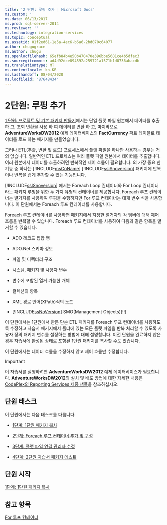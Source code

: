 ```yaml
---
title: '2 단원: 루핑 추가 | Microsoft Docs'
ms.custom: ''
ms.date: 06/13/2017
ms.prod: sql-server-2014
ms.reviewer: ''
ms.technology: integration-services
ms.topic: conceptual
ms.assetid: 01f2ed61-1e5a-4ec6-b6a6-2bd070c64077
author: chugugrace
ms.author: chugu
ms.openlocfilehash: 65efb84b4e50b470470e396bbe5681ce4b5dfac3
ms.sourcegitcommit: ad4d92dce894592a259721a1571b1d8736abacdb
ms.translationtype: MT
ms.contentlocale: ko-KR
ms.lasthandoff: 08/04/2020
ms.locfileid: "87648434"
---
```

# <a name="lesson-2-adding-looping"></a>2단원: 루핑 추가
  [1 단원: 프로젝트 및 기본 패키지 만들기](lesson-1-create-a-project-and-basic-package-with-ssis.md)에서는 단일 플랫 파일 원본에서 데이터를 추출 하 고, 조회 변환을 사용 하 여 데이터를 변환 하 고, 마지막으로 **AdventureWorksDW2012** 예제 데이터베이스의 **FactCurrency** 팩트 테이블로 데이터를 로드 하는 패키지를 만들었습니다.  
  
 그러나 ETL(추출, 변환 및 로드) 프로세스에서 플랫 파일을 하나만 사용하는 경우는 거의 없습니다. 일반적인 ETL 프로세스는 여러 플랫 파일 원본에서 데이터를 추출합니다. 여러 원본에서 데이터를 추출하려면 반복적인 제어 흐름이 필요합니다. 의 가장 중요 한 기능 중 하나는 [!INCLUDE[msCoName](../includes/msconame-md.md)] [!INCLUDE[ssISnoversion](../includes/ssisnoversion-md.md)] 패키지에 반복 이나 반복을 쉽게 추가할 수 있는 기능입니다.  
  
 [!INCLUDE[ssISnoversion](../includes/ssisnoversion-md.md)] 에서는 Foreach Loop 컨테이너와 For Loop 컨테이너라는 패키지 루핑을 위한 두 가지 유형의 컨테이너를 제공합니다. Foreach 루프 컨테이너는 열거자를 사용하여 루핑을 수행하지만 For 루프 컨테이너는 대개 변수 식을 사용합니다. 이 단원에서는 Foreach 루프 컨테이너를 사용합니다.  
  
 Foreach 루프 컨테이너를 사용하면 패키지에서 지정한 열거자의 각 멤버에 대해 제어 흐름을 반복할 수 있습니다. Foreach 루프 컨테이너를 사용하여 다음과 같은 항목을 열거할 수 있습니다.  
  
-   ADO 레코드 집합 행  
  
-   ADO.Net 스키마 정보  
  
-   파일 및 디렉터리 구조  
  
-   시스템, 패키지 및 사용자 변수  
  
-   변수에 포함된 열거 가능한 개체  
  
-   컬렉션의 항목  
  
-   XML 경로 언어(XPath)식의 노드  
  
-   [!INCLUDE[ssNoVersion](../includes/ssnoversion-md.md)] SMO(Management Objects)(!!)  
  
 이 단원에서는 1단원에서 만든 단순 ETL 패키지를 Foreach 루프 컨테이너를 사용하도록 수정하고 자습서 패키지에서 폴더에 있는 모든 플랫 파일을 반복 처리할 수 있도록 사용자 정의 패키지 변수를 설정하는 방법에 대해 설명합니다. 이전 단원을 완료하지 않은 경우 자습서에 완성된 상태로 포함된 1단원 패키지를 복사할 수도 있습니다.  
  
 이 단원에서는 데이터 흐름을 수정하지 않고 제어 흐름만 수정합니다.  
  
> [!IMPORTANT]  
>  이 자습서를 실행하려면 **AdventureWorksDW2012** 예제 데이터베이스가 필요합니다. **AdventureWorksDW2012**의 설치 및 배포 방법에 대한 자세한 내용은 [CodePlex의 Reporting Services 제품 샘플](https://go.microsoft.com/fwlink/p/?LinkID=526910)을 참조하십시오.  
  
## <a name="lesson-tasks"></a>단원 태스크  
 이 단원에서는 다음 태스크를 다룹니다.  
  
-   [1단계: 1단원 패키지 복사](lesson-2-1-copying-the-lesson-1-package.md)  
  
-   [2단계: Foreach 루프 컨테이너 추가 및 구성](lesson-2-2-adding-and-configuring-the-foreach-loop-container.md)  
  
-   [3단계: 플랫 파일 연결 관리자 수정](lesson-2-3-modifying-the-flat-file-connection-manager.md)  
  
-   [4단계: 2단원 자습서 패키지 테스트](lesson-2-4-testing-the-lesson-2-tutorial-package.md)  
  
## <a name="start-the-lesson"></a>단원 시작  
 [1단계: 1단원 패키지 복사](lesson-2-1-copying-the-lesson-1-package.md)  
  
## <a name="see-also"></a>참고 항목  
 [For 루프 컨테이너](control-flow/for-loop-container.md)  
  
  
